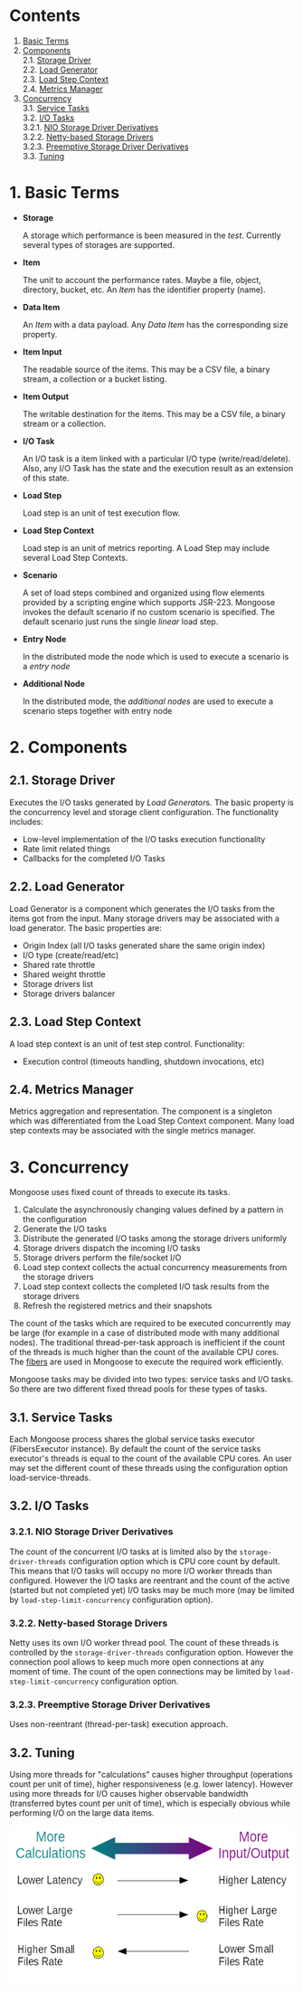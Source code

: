 # Contents

1. [Basic Terms]()<br/>
2. [Components]()<br/>
2.1. [Storage Driver]()<br/>
2.2. [Load Generator]()<br/>
2.3. [Load Step Context]()<br/>
2.4. [Metrics Manager]()<br/>
3. [Concurrency]()<br/>
3.1. [Service Tasks]()<br/>
3.2. [I/O Tasks]()<br/>
3.2.1. [NIO Storage Driver Derivatives]()<br/>
3.2.2. [Netty-based Storage Drivers]()<br/>
3.2.3. [Preemptive Storage Driver Derivatives]()<br/>
3.3. [Tuning]()<br/>

# 1. Basic Terms

* **Storage**

  A storage which performance is been measured in the *test*. Currently
  several types of storages are supported.

* **Item**

  The unit to account the performance rates. Maybe a file, object,
  directory, bucket, etc. An *Item* has the identifier property (name).

* **Data Item**

  An *Item* with a data payload. Any *Data Item* has the corresponding
  size property.

* **Item Input**

  The readable source of the items. This may be a CSV file, a binary
  stream, a collection or a bucket listing.

* **Item Output**

  The writable destination for the items. This may be a CSV file, a
  binary stream or a collection.

* **I/O Task**

  An I/O task is a item linked with a particular I/O type
  (write/read/delete). Also, any I/O Task has the state and the
  execution result as an extension of this state.

* **Load Step**

  Load step is an unit of test execution flow.

* **Load Step Context**

  Load step is an unit of metrics reporting. A Load Step may include several Load Step Contexts.

* **Scenario**

  A set of load steps combined and organized using flow elements
  provided by a scripting engine which supports JSR-223. Mongoose
  invokes the default scenario if no custom scenario is specified. The
  default scenario just runs the single *linear* load step.

* **Entry Node**

  In the distributed mode the node which is used to execute a scenario is a *entry node*

* **Additional Node**

  In the distributed mode, the *additional nodes* are used to execute a scenario steps together with entry node

# 2. Components

## 2.1. Storage Driver

Executes the I/O tasks generated by *Load Generator*s. The basic property is the concurrency level and storage client
configuration. The functionality includes:

* Low-level implementation of the I/O tasks execution functionality
* Rate limit related things
* Callbacks for the completed I/O Tasks

## 2.2. Load Generator

Load Generator is a component which generates the I/O tasks from the items got from the input. Many storage drivers may
be associated with a load generator. The basic properties are:

* Origin Index (all I/O tasks generated share the same origin index)
* I/O type (create/read/etc)
* Shared rate throttle
* Shared weight throttle
* Storage drivers list
* Storage drivers balancer

## 2.3. Load Step Context

A load step context is an unit of test step control. Functionality:

* Execution control (timeouts handling, shutdown invocations, etc)

## 2.4. Metrics Manager

Metrics aggregation and representation. The component is a singleton which was differentiated from the Load Step Context
component. Many load step contexts may be associated with the single metrics manager.

# 3. Concurrency

Mongoose uses fixed count of threads to execute its tasks.

1. Calculate the asynchronously changing values defined by a pattern in the configuration
2. Generate the I/O tasks
3. Distribute the generated I/O tasks among the storage drivers uniformly
4. Storage drivers dispatch the incoming I/O tasks
5. Storage drivers perform the file/socket I/O
6. Load step context collects the actual concurrency measurements from the storage drivers
7. Load step context collects the completed I/O task results from the storage drivers
8. Refresh the registered metrics and their snapshots

The count of the tasks which are required to be executed concurrently may be large (for example in a case of distributed
mode with many additional nodes). The traditional thread-per-task approach is inefficient if the count of the threads is
much higher than the count of the available CPU cores. The [fibers](https://github.com/akurilov/fiber4j) are used in
Mongoose to execute the required work efficiently.

Mongoose tasks may be divided into two types: service tasks and I/O tasks. So there are two different fixed thread pools
for these types of tasks.

## 3.1. Service Tasks

Each Mongoose process shares the global service tasks executor (FibersExecutor instance). By default the count of
the service tasks executor's threads is equal to the count of the available CPU cores. An user may set the different
count of these threads using the configuration option load-service-threads.

## 3.2. I/O Tasks

### 3.2.1. NIO Storage Driver Derivatives

The count of the concurrent I/O tasks at is limited also by the `storage-driver-threads` configuration option which is
CPU core count by default. This means that I/O tasks will occupy no more I/O worker threads than configured. However the
I/O tasks are reentrant and the count of the active (started but not completed yet) I/O tasks may be much more
(may be limited by `load-step-limit-concurrency` configuration option).

### 3.2.2. Netty-based Storage Drivers

Netty uses its own I/O worker thread pool. The count of these threads is controlled by the `storage-driver-threads`
configuration option. However the connection pool allows to keep much more open connections at any moment of time. The
count of the open connections may be limited by `load-step-limit-concurrency` configuration option.

### 3.2.3. Preemptive Storage Driver Derivatives

Uses non-reentrant (thread-per-task) execution approach.

## 3.2. Tuning

Using more threads for "calculations" causes higher throughput (operations count per unit of time), higher
responsiveness (e.g. lower latency). However using more threads for I/O causes higher observable bandwidth (transferred
bytes count per unit of time), which is especially obvious while performing I/O on the large data items.

![Calc vs I/O balance](../images/calc_vs_io_problem.png)